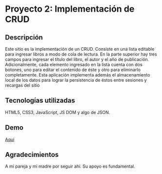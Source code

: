 # Proyecto 2: Implementación de CRUD

## Descripción

Este sitio es la implementación de un CRUD. Consiste en una lista editable para ingresar libros a modo de cola de lectura. En la parte superior hay tres campos para ingresar el título del libro, el autor y el año de publicación. Adicionalmente, cada elemento ingresado en la lista cuenta con dos botones, uno para editar el contenido de éste y otro para eliminarlo completamente.
Esta aplicación implementa además el almacenamiento local de los datos para lograr la persistencia de éstos entre sesiones y recargas del sitio

## Tecnologías utilizadas

HTML5, CSS3, JavaScript, JS DOM y algo de JSON.

## Demo

[Aquí](https://aamedinav.github.io/)

## Agradecimientos

A mi pareja y mi madre por seguir ahí. Su apoyo es fundamental.
